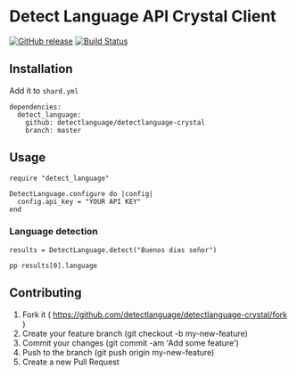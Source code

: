 # Detect Language API Crystal Client

[![GitHub release](https://img.shields.io/github/release/detectlanguage/detectlanguage-crystal.svg)](https://github.com/detectlanguage/detectlanguage-crystal/releases)
[![Build Status](https://travis-ci.org/detectlanguage/detectlanguage-crystal.svg?branch=master)](https://travis-ci.org/detectlanguage/detectlanguage-crystal)

## Installation

Add it to `shard.yml`

```crystal
dependencies:
  detect_language:
    github: detectlanguage/detectlanguage-crystal
    branch: master
```

## Usage

```crystal
require "detect_language"

DetectLanguage.configure do |config|
  config.api_key = "YOUR API KEY"
end
```

### Language detection

```crystal
results = DetectLanguage.detect("Buenos dias señor")

pp results[0].language
```

## Contributing

1. Fork it ( https://github.com/detectlanguage/detectlanguage-crystal/fork )
2. Create your feature branch (git checkout -b my-new-feature)
3. Commit your changes (git commit -am 'Add some feature')
4. Push to the branch (git push origin my-new-feature)
5. Create a new Pull Request
